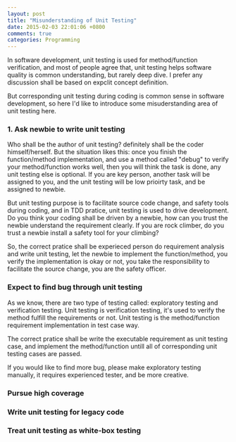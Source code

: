 ```yaml
---
layout: post
title: "Misunderstanding of Unit Testing"
date: 2015-02-03 22:01:06 +0800
comments: true
categories: Programming
---
```


In software development, unit testing is used for method/function verification, and most of people agree that, unit testing helps software quality is common understanding, but rarely deep dive. I prefer any discussion shall be based on expclit concept definition.

But corresponding unit testing during coding is common sense in software development, so here I'd like to introduce some misuderstanding area of unit testing here.

### 1. Ask newbie to write unit testing

Who shall be the author of unit testing? definitely shall be the coder himself/herself. But the situation likes this: once you finish the function/method implementation, and use a method called "debug" to verify your method/function works well, then you will think the task is done, any unit testing else is optional. If you are key person, another task will be assigned to you, and the unit testing will be low prioirty task, and be assigned to newbie.

But unit testing purpose is to facilitate source code change, and safety tools during coding, and in TDD pratice, unit testing is used to drive development. Do you think your coding shall be driven by a newbie, how can you trust the newbie understand the requirement clearly. If you are rock climber, do you trust a newbie install a safety tool for your climbing?

So, the correct pratice shall be experieced person do requirement analysis and write unit testing, let the newbie to implement the function/method, you verify the implementation is okay or not, you take the responsibility to facilitate the source change, you are the safety officer.

### Expect to find bug through unit testing

As we know, there are two type of testing called: exploratory testing and verification testing. Unit testing is verification testing, it's used to verify the method fulfill the requirements or not. Unit testing is the method/function requirement implementation in test case way.

The correct pratice shall be write the executable requirement as unit testing case, and implement the method/function untill all of corresponding unit testing cases are passed.

If you would like to find more bug, please make exploratory testing manually, it requires experienced tester, and be more creative.

### Pursue high coverage



### Write unit testing for legacy code



### Treat unit testing as white-box testing


